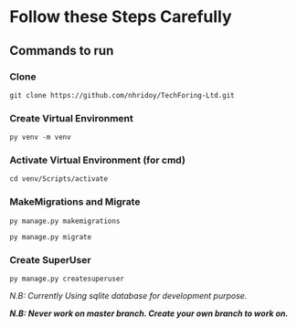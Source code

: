 # Follow these Steps Carefully
## Commands to run
### Clone
```commandline
git clone https://github.com/nhridoy/TechForing-Ltd.git
```
### Create Virtual Environment
```commandline
py venv -m venv
```
### Activate Virtual Environment (for cmd)
```commandline
cd venv/Scripts/activate
```
### MakeMigrations and Migrate
```commandline
py manage.py makemigrations
```
```commandline
py manage.py migrate
```
### Create SuperUser
```commandline
py manage.py createsuperuser
```

_N.B: Currently Using sqlite database for development purpose._

**_N.B: Never work on master branch. Create your own branch to work on._**